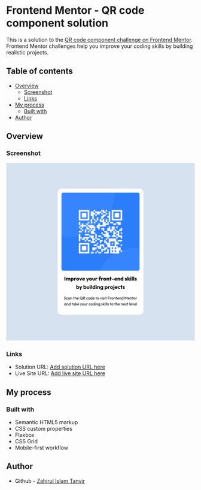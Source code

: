 # Frontend Mentor - QR code component solution

This is a solution to the [QR code component challenge on Frontend Mentor](https://www.frontendmentor.io/challenges/qr-code-component-iux_sIO_H). Frontend Mentor challenges help you improve your coding skills by building realistic projects.

## Table of contents

- [Overview](#overview)
  - [Screenshot](#screenshot)
  - [Links](#links)
- [My process](#my-process)
  - [Built with](#built-with)
- [Author](#author)

## Overview

### Screenshot

![](./images/screenshot/qr-code.png)

### Links

- Solution URL: [Add solution URL here](https://github.com/ZTanvir/fem-qr-code-component-main)
- Live Site URL: [Add live site URL here](https://ztanvir.github.io/fem-qr-code-component-main/)

## My process

### Built with

- Semantic HTML5 markup
- CSS custom properties
- Flexbox
- CSS Grid
- Mobile-first workflow

## Author

- Github - [Zahirul Islam Tanvir](https://github.com/ZTanvir)
